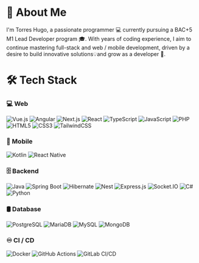 # 🚀 About Me
I'm Torres Hugo, a passionate programmer 💻 currently pursuing a BAC+5 M1 Lead Developer program 🎓. With years of coding experience, I aim to continue mastering full-stack and web / mobile development, driven by a desire to build innovative solutions💡and grow as a developer 🚀.

# 🛠️ Tech Stack  
### 💻 Web
![Vue.js](https://img.shields.io/badge/vuejs-%2335495e.svg?style=for-the-badge&logo=vuedotjs&logoColor=%234FC08D)
![Angular](https://img.shields.io/badge/angular-%23DD0031.svg?style=for-the-badge&logo=angular&logoColor=white)
![Next.js]([https://img.shields.io/badge/Next.js-black?logo=next.js&logoColor=white](https://img.shields.io/badge/next%20js-000000?style=for-the-badge&logo=nextdotjs&logoColor=white))
![React](https://img.shields.io/badge/react-%2320232a.svg?style=for-the-badge&logo=react&logoColor=%2361DAFB)
![TypeScript](https://img.shields.io/badge/typescript-%23007ACC.svg?style=for-the-badge&logo=typescript&logoColor=white)
![JavaScript](https://img.shields.io/badge/javascript-%23F7DF1E.svg?style=for-the-badge&logo=javascript&logoColor=black)
![PHP](https://img.shields.io/badge/php-%23777BB4.svg?style=for-the-badge&logo=php&logoColor=white)
![HTML5](https://img.shields.io/badge/html5-%23E34F26.svg?style=for-the-badge&logo=html5&logoColor=white)
![CSS3](https://img.shields.io/badge/css3-%231572B6.svg?style=for-the-badge&logo=css3&logoColor=white)
![TailwindCSS](https://img.shields.io/badge/tailwindcss-%2338B2AC.svg?style=for-the-badge&logo=tailwind-css&logoColor=white)

### 📱 Mobile
![Kotlin](https://img.shields.io/badge/Kotlin-%230095D5.svg?style=for-the-badge&logo=kotlin&logoColor=white)
![React Native](https://img.shields.io/badge/React_Native-%2320232a.svg?style=for-the-badge&logo=react&logoColor=%2361DAFB)

### 🗄️ Backend
![Java](https://img.shields.io/badge/Java-ED8B00?style=for-the-badge&logo=java&logoColor=white)
![Spring Boot](https://img.shields.io/badge/Spring_Boot-%236DB33F.svg?style=for-the-badge&logo=spring&logoColor=white)
![Hibernate](https://img.shields.io/badge/Hibernate-%23428F7E.svg?style=for-the-badge&logo=hibernate&logoColor=white)
![Nest]([https://img.shields.io/badge/Nest.js-%23E0234E.svg?logo=nestjs&logoColor=white](https://img.shields.io/badge/nestjs-E0234E?style=for-the-badge&logo=nestjs&logoColor=white))
![Express.js](https://img.shields.io/badge/Express.js-%23404d59.svg?style=for-the-badge&logo=express&logoColor=%2361DAFB)
![Socket.IO](https://img.shields.io/badge/Socket.IO-010101.svg?style=for-the-badge&logo=socket.io&logoColor=white)
![C#](https://img.shields.io/badge/C%23-%23239120.svg?style=for-the-badge&logo=csharp&logoColor=white)
![Python]([https://img.shields.io/badge/Python-3776AB?logo=python&logoColor=fff](https://img.shields.io/badge/Python-FFD43B?style=for-the-badge&logo=python&logoColor=blue))

### 🛢 Database
![PostgreSQL](https://img.shields.io/badge/PostgreSQL-%23316192.svg?style=for-the-badge&logo=postgresql&logoColor=white)
![MariaDB]([https://img.shields.io/badge/MariaDB-003545?logo=mariadb&logoColor=white](https://img.shields.io/badge/MariaDB-003545?style=for-the-badge&logo=mariadb&logoColor=white))
![MySQL](https://img.shields.io/badge/MySQL-%234479A1.svg?style=for-the-badge&logo=mysql&logoColor=white)
![MongoDB](https://img.shields.io/badge/MongoDB-%2347A248.svg?style=for-the-badge&logo=mongodb&logoColor=white)

### ♾️ CI / CD
![Docker](https://img.shields.io/badge/Docker-%232496ED.svg?style=for-the-badge&logo=docker&logoColor=white)
![GitHub Actions](https://img.shields.io/badge/GitHub_Actions-%232671E5.svg?style=for-the-badge&logo=github-actions&logoColor=white)
![GitLab CI/CD](https://img.shields.io/badge/GitLab_CI_CD-%23FCA121.svg?style=for-the-badge&logo=gitlab&logoColor=white)
